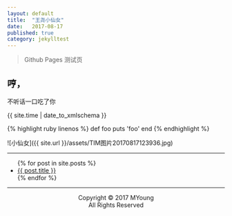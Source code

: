 ```yaml
---
layout: default
title:  "王尧小仙女"
date:   2017-08-17
published: true
category: jekylltest
---
```

> Github Pages 测试页

## 哼，
不听话一口吃了你

{{ site.time | date_to_xmlschema }}

{% highlight ruby linenos %}
def foo
  puts 'foo'
end
{% endhighlight %}


![小仙女]({{ site.url }}/assets/TIM图片20170817123936.jpg)

---

<ul>
  {% for post in site.posts %}
    <li>
      <a href="{{ post.url }}">{{ post.title }}</a>
    </li>
  {% endfor %}
</ul>

---
<center>
Copyright © 2017 MYoung<br>
All Rights Reserved
</center>